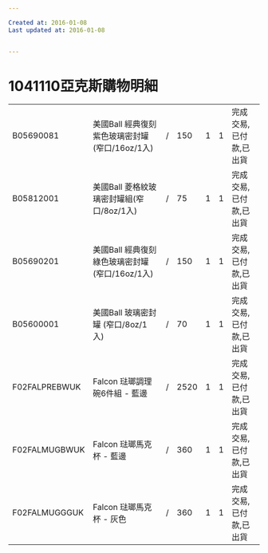```yaml
---

Created at: 2016-01-08
Last updated at: 2016-01-08


---
```


# 1041110亞克斯購物明細


|     |     |     |     |     |     |     |
| --- | --- | --- | --- | --- | --- | --- |
| B05690081 | 美國Ball 經典復刻紫色玻璃密封罐(窄口/16oz/1入) | /   | 150 | 1   | 1   | 完成交易,已付款,已出貨 |
| B05812001 | 美國Ball 菱格紋玻璃密封罐組(窄口/8oz/1入) | /   | 75  | 1   | 1   | 完成交易,已付款,已出貨 |
| B05690201 | 美國Ball 經典復刻綠色玻璃密封罐 (窄口/16oz/1入) | /   | 150 | 1   | 1   | 完成交易,已付款,已出貨 |
| B05600001 | 美國Ball 玻璃密封罐 (窄口/8oz/1入) | /   | 70  | 1   | 1   | 完成交易,已付款,已出貨 |
| F02FALPREBWUK | Falcon 琺瑯調理碗6件組 - 藍邊 | /   | 2520 | 1   | 1   | 完成交易,已付款,已出貨 |
| F02FALMUGBWUK | Falcon 琺瑯馬克杯 - 藍邊 | /   | 360 | 1   | 1   | 完成交易,已付款,已出貨 |
| F02FALMUGGGUK | Falcon 琺瑯馬克杯 - 灰色 | /   | 360 | 1   | 1   | 完成交易,已付款,已出貨 |

